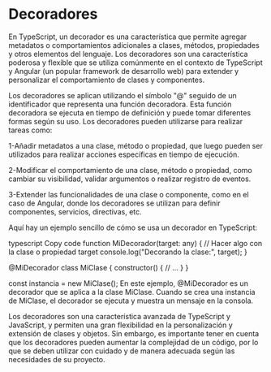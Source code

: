 # Decoradores

En TypeScript, un decorador es una característica que permite agregar metadatos o comportamientos adicionales a clases, métodos, propiedades y otros elementos del lenguaje. Los decoradores son una característica poderosa y flexible que se utiliza comúnmente en el contexto de TypeScript y Angular (un popular framework de desarrollo web) para extender y personalizar el comportamiento de clases y componentes.

Los decoradores se aplican utilizando el símbolo "@" seguido de un identificador que representa una función decoradora. Esta función decoradora se ejecuta en tiempo de definición y puede tomar diferentes formas según su uso. Los decoradores pueden utilizarse para realizar tareas como:

1-Añadir metadatos a una clase, método o propiedad, que luego pueden ser utilizados para realizar acciones específicas en tiempo de ejecución.

2-Modificar el comportamiento de una clase, método o propiedad, como cambiar su visibilidad, validar argumentos o realizar registro de eventos.

3-Extender las funcionalidades de una clase o componente, como en el caso de Angular, donde los decoradores se utilizan para definir componentes, servicios, directivas, etc.

Aquí hay un ejemplo sencillo de cómo se usa un decorador en TypeScript:

typescript
Copy code
function MiDecorador(target: any) {
  // Hacer algo con la clase o propiedad target
  console.log("Decorando la clase:", target);
}

@MiDecorador
class MiClase {
  constructor() {
    // ...
  }
}

const instancia = new MiClase();
En este ejemplo, @MiDecorador es un decorador que se aplica a la clase MiClase. Cuando se crea una instancia de MiClase, el decorador se ejecuta y muestra un mensaje en la consola.

Los decoradores son una característica avanzada de TypeScript y JavaScript, y permiten una gran flexibilidad en la personalización y extensión de clases y objetos. Sin embargo, es importante tener en cuenta que los decoradores pueden aumentar la complejidad de un código, por lo que se deben utilizar con cuidado y de manera adecuada según las necesidades de su proyecto.